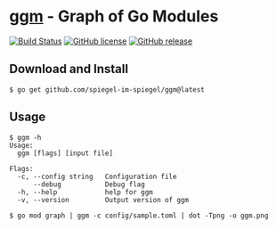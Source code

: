 # [ggm] - Graph of Go Modules

[![Build Status](https://travis-ci.org/spiegel-im-spiegel/ggm.svg?branch=master)](https://travis-ci.org/spiegel-im-spiegel/ggm)
[![GitHub license](https://img.shields.io/badge/license-Apache%202-blue.svg)](https://raw.githubusercontent.com/spiegel-im-spiegel/ggm/master/LICENSE)
[![GitHub release](http://img.shields.io/github/release/spiegel-im-spiegel/ggm.svg)](https://github.com/spiegel-im-spiegel/ggm/releases/latest)

## Download and Install

```
$ go get github.com/spiegel-im-spiegel/ggm@latest
```

## Usage

```
$ ggm -h
Usage:
  ggm [flags] [input file]

Flags:
  -c, --config string   Configuration file
      --debug           Debug flag
  -h, --help            help for ggm
  -v, --version         Output version of ggm

$ go mod graph | ggm -c config/sample.toml | dot -Tpng -o ggm.png
```

[ggm]: https://github.com/spiegel-im-spiegel/ggm "spiegel-im-spiegel/ggm: Graph of Go Modules"
